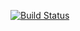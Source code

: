 [![Build Status](https://travis-ci.org/bhuvana04/Testing.svg?branch=master)](https://travis-ci.org/bhuvana04/Testing)
